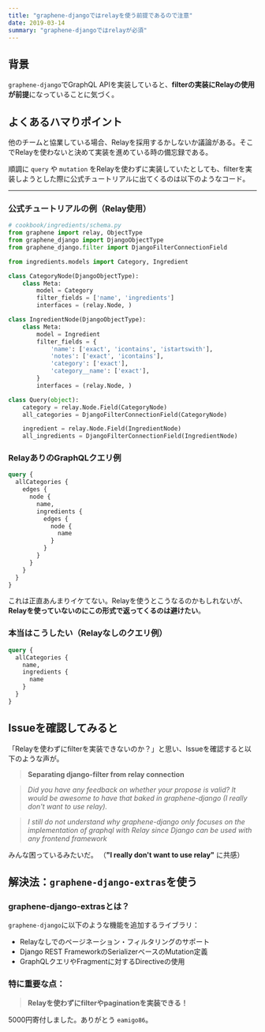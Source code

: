 ```yaml
---
title: "graphene-djangoではrelayを使う前提であるので注意"
date: 2019-03-14
summary: "graphene-djangoではrelayが必須"
---
```

## 背景

`graphene-django`でGraphQL APIを実装していると、**filterの実装にRelayの使用が前提**になっていることに気づく。

## よくあるハマりポイント
他のチームと協業している場合、Relayを採用するかしないか議論がある。そこでRelayを使わないと決めて実装を進めている時の備忘録である。

順調に `query` や `mutation` をRelayを使わずに実装していたとしても、filterを実装しようとした際に公式チュートリアルに出てくるのは以下のようなコード。

---

### 公式チュートリアルの例（Relay使用）

```python
# cookbook/ingredients/schema.py
from graphene import relay, ObjectType
from graphene_django import DjangoObjectType
from graphene_django.filter import DjangoFilterConnectionField

from ingredients.models import Category, Ingredient

class CategoryNode(DjangoObjectType):
    class Meta:
        model = Category
        filter_fields = ['name', 'ingredients']
        interfaces = (relay.Node, )

class IngredientNode(DjangoObjectType):
    class Meta:
        model = Ingredient
        filter_fields = {
            'name': ['exact', 'icontains', 'istartswith'],
            'notes': ['exact', 'icontains'],
            'category': ['exact'],
            'category__name': ['exact'],
        }
        interfaces = (relay.Node, )

class Query(object):
    category = relay.Node.Field(CategoryNode)
    all_categories = DjangoFilterConnectionField(CategoryNode)

    ingredient = relay.Node.Field(IngredientNode)
    all_ingredients = DjangoFilterConnectionField(IngredientNode)
```

### RelayありのGraphQLクエリ例

```graphql
query {
  allCategories {
    edges {
      node {
        name,
        ingredients {
          edges {
            node {
              name
            }
          }
        }
      }
    }
  }
}
```

これは正直あんまりイケてない。Relayを使うとこうなるのかもしれないが、**Relayを使っていないのにこの形式で返ってくるのは避けたい**。

### 本当はこうしたい（Relayなしのクエリ例）

```graphql
query {
  allCategories {
    name,
    ingredients {
      name
    }
  }
}
```

## Issueを確認してみると

「Relayを使わずにfilterを実装できないのか？」と思い、Issueを確認すると以下のような声が。

> **Separating django-filter from relay connection**

> _Did you have any feedback on whether your propose is valid? It would be awesome to have that baked in graphene-django (I really don't want to use relay)._

> _I still do not understand why graphene-django only focuses on the implementation of graphql with Relay since Django can be used with any frontend framework_

みんな困っているみたいだ。
（**"I really don't want to use relay"** に共感）

## 解決法：`graphene-django-extras`を使う

### graphene-django-extrasとは？

`graphene-django`に以下のような機能を追加するライブラリ：

- Relayなしでのページネーション・フィルタリングのサポート
- Django REST FrameworkのSerializerベースのMutation定義
- GraphQLクエリやFragmentに対するDirectiveの使用

### 特に重要な点：

> **Relayを使わずにfilterやpaginationを実装できる！**

5000円寄付しました。ありがとう `eamigo86`。
